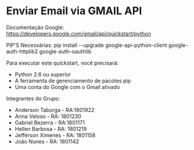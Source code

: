 # Enviar Email via GMAIL API

Documentação Google: https://developers.google.com/gmail/api/quickstart/python

PIP'S Necessárias: pip install --upgrade google-api-python-client google-auth-httplib2 google-auth-oauthlib

Para executar este quickstart, você precisará:
- Python 2.6 ou superior
- A ferramenta de gerenciamento de pacotes pip
- Uma conta do Google com o Gmail ativado



Integrantes do Grupo: 
- Anderson Taborga - RA:1801922
- Anna Veloso - RA: 1801230
- Gabriel Bezerra - RA:1801171
- Hellen Barbosa - RA: 1801219
- Jefferson Ximenes - RA: 1801158
- João Nunes - RA: 1801142
